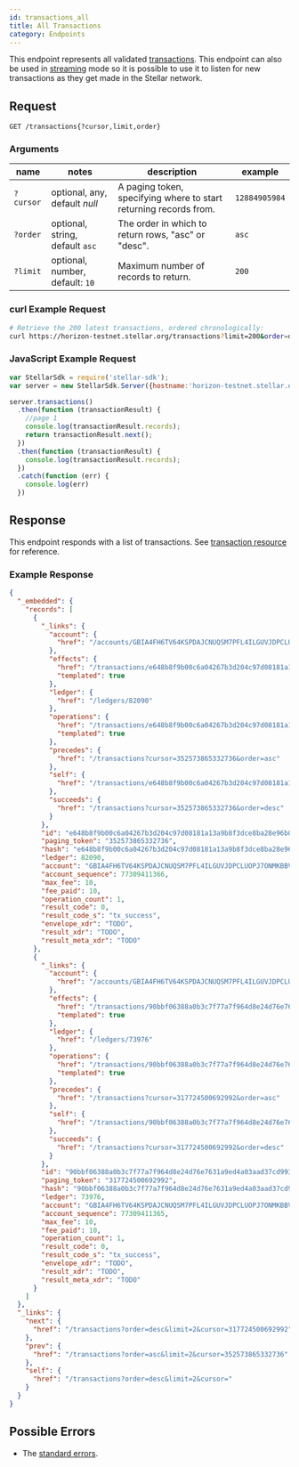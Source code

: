 ```yaml
---
id: transactions_all
title: All Transactions
category: Endpoints
---
```


This endpoint represents all validated [transactions](./resources/transaction.md).
This endpoint can also be used in [streaming](../guide/responses.md#streaming) mode so it is possible to use it to listen for new transactions as they get made in the Stellar network.

## Request

```
GET /transactions{?cursor,limit,order}
```

### Arguments

| name | notes | description | example |
| ---- | ----- | ----------- | ------- |
| `?cursor` | optional, any, default _null_ | A paging token, specifying where to start returning records from. | `12884905984` |
| `?order`  | optional, string, default `asc` | The order in which to return rows, "asc" or "desc". | `asc` |
| `?limit`  | optional, number, default: `10` | Maximum number of records to return. | `200` |

### curl Example Request

```sh
# Retrieve the 200 latest transactions, ordered chronologically:
curl https://horizon-testnet.stellar.org/transactions?limit=200&order=desc
```

### JavaScript Example Request

```js
var StellarSdk = require('stellar-sdk');
var server = new StellarSdk.Server({hostname:'horizon-testnet.stellar.org', secure:true, port:443});

server.transactions()
  .then(function (transactionResult) {
    //page 1
    console.log(transactionResult.records);
    return transactionResult.next();
  })
  .then(function (transactionResult) {
    console.log(transactionResult.records);
  })
  .catch(function (err) {
    console.log(err)
  })
```

## Response

This endpoint responds with a list of transactions.  See [transaction resource](./resources/transaction.md) for reference.

### Example Response

```json
{
  "_embedded": {
    "records": [
      {
        "_links": {
          "account": {
            "href": "/accounts/GBIA4FH6TV64KSPDAJCNUQSM7PFL4ILGUVJDPCLUOPJ7ONMKBBVUQHRO"
          },
          "effects": {
            "href": "/transactions/e648b8f9b00c6a04267b3d204c97d08181a13a9b8f3dce8ba28e96b03114b149/effects/{?cursor,limit,order}",
            "templated": true
          },
          "ledger": {
            "href": "/ledgers/82090"
          },
          "operations": {
            "href": "/transactions/e648b8f9b00c6a04267b3d204c97d08181a13a9b8f3dce8ba28e96b03114b149/operations/{?cursor,limit,order}",
            "templated": true
          },
          "precedes": {
            "href": "/transactions?cursor=352573865332736&order=asc"
          },
          "self": {
            "href": "/transactions/e648b8f9b00c6a04267b3d204c97d08181a13a9b8f3dce8ba28e96b03114b149"
          },
          "succeeds": {
            "href": "/transactions?cursor=352573865332736&order=desc"
          }
        },
        "id": "e648b8f9b00c6a04267b3d204c97d08181a13a9b8f3dce8ba28e96b03114b149",
        "paging_token": "352573865332736",
        "hash": "e648b8f9b00c6a04267b3d204c97d08181a13a9b8f3dce8ba28e96b03114b149",
        "ledger": 82090,
        "account": "GBIA4FH6TV64KSPDAJCNUQSM7PFL4ILGUVJDPCLUOPJ7ONMKBBVUQHRO",
        "account_sequence": 77309411366,
        "max_fee": 10,
        "fee_paid": 10,
        "operation_count": 1,
        "result_code": 0,
        "result_code_s": "tx_success",
        "envelope_xdr": "TODO",
        "result_xdr": "TODO",
        "result_meta_xdr": "TODO"
      },
      {
        "_links": {
          "account": {
            "href": "/accounts/GBIA4FH6TV64KSPDAJCNUQSM7PFL4ILGUVJDPCLUOPJ7ONMKBBVUQHRO"
          },
          "effects": {
            "href": "/transactions/90bbf06388a0b3c7f77a7f964d8e24d76e7631a9ed4a03aad37cd99371ce0280/effects/{?cursor,limit,order}",
            "templated": true
          },
          "ledger": {
            "href": "/ledgers/73976"
          },
          "operations": {
            "href": "/transactions/90bbf06388a0b3c7f77a7f964d8e24d76e7631a9ed4a03aad37cd99371ce0280/operations/{?cursor,limit,order}",
            "templated": true
          },
          "precedes": {
            "href": "/transactions?cursor=317724500692992&order=asc"
          },
          "self": {
            "href": "/transactions/90bbf06388a0b3c7f77a7f964d8e24d76e7631a9ed4a03aad37cd99371ce0280"
          },
          "succeeds": {
            "href": "/transactions?cursor=317724500692992&order=desc"
          }
        },
        "id": "90bbf06388a0b3c7f77a7f964d8e24d76e7631a9ed4a03aad37cd99371ce0280",
        "paging_token": "317724500692992",
        "hash": "90bbf06388a0b3c7f77a7f964d8e24d76e7631a9ed4a03aad37cd99371ce0280",
        "ledger": 73976,
        "account": "GBIA4FH6TV64KSPDAJCNUQSM7PFL4ILGUVJDPCLUOPJ7ONMKBBVUQHRO",
        "account_sequence": 77309411365,
        "max_fee": 10,
        "fee_paid": 10,
        "operation_count": 1,
        "result_code": 0,
        "result_code_s": "tx_success",
        "envelope_xdr": "TODO",
        "result_xdr": "TODO",
        "result_meta_xdr": "TODO"
      }
    ]
  },
  "_links": {
    "next": {
      "href": "/transactions?order=desc&limit=2&cursor=317724500692992"
    },
    "prev": {
      "href": "/transactions?order=asc&limit=2&cursor=352573865332736"
    },
    "self": {
      "href": "/transactions?order=desc&limit=2&cursor="
    }
  }
}
```

## Possible Errors

- The [standard errors](../guide/errors.md#Standard_Errors).
